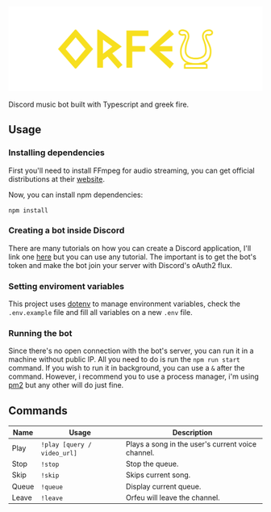 <div class="logo-wrapper">
    <img src="./src/assets/icon_letters.png">
</div>

Discord music bot built with Typescript and greek fire.

## Usage

### Installing dependencies

First you'll need to install FFmpeg for audio streaming, you can get official distributions at their [website](https://www.ffmpeg.org).

Now, you can install npm dependencies:

```
npm install
```

### Creating a bot inside Discord

There are many tutorials on how you can create a Discord application, I'll link one [here](https://www.digitaltrends.com/gaming/how-to-make-a-discord-bot/) but you can use any tutorial. The important is to get the bot's token and make the bot join your server with Discord's oAuth2 flux.

### Setting enviroment variables

This project uses [dotenv](https://www.npmjs.com/package/dotenv) to manage environment variables, check the `.env.example` file and fill all variables on a new `.env` file.

### Running the bot

Since there's no open connection with the bot's server, you can run it in a machine without public IP. All you need to do is run the `npm run start` command. If you wish to run it in background, you can use a `&` after the command. However, i recommend you to use a process manager, i'm using [pm2](https://pm2.keymetrics.io) but any other will do just fine.

## Commands

| Name  | Usage                       | Description                                       |
| ----- | --------------------------- | ------------------------------------------------- |
| Play  | `!play [query / video_url]` | Plays a song in the user's current voice channel. |
| Stop  | `!stop`                     | Stop the queue.                                   |
| Skip  | `!skip`                     | Skips current song.                               |
| Queue | `!queue`                    | Display current queue.                            |
| Leave | `!leave`                    | Orfeu will leave the channel.                     |
